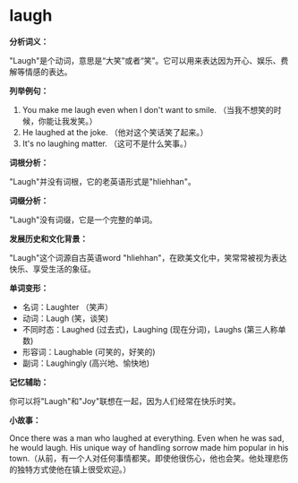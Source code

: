 # laugh

**分析词义：**

  

"Laugh"是个动词，意思是“大笑”或者“笑”。它可以用来表达因为开心、娱乐、费解等情感的表达。

  

**列举例句：**

  

1.  You make me laugh even when I don't want to smile. （当我不想笑的时候，你能让我发笑。）
2.  He laughed at the joke. （他对这个笑话笑了起来。）
3.  It's no laughing matter. （这可不是什么笑事。）

  

**词根分析：**

  

"Laugh"并没有词根，它的老英语形式是"hliehhan"。

  

**词缀分析：**

  

"Laugh"没有词缀，它是一个完整的单词。

  

**发展历史和文化背景：**

  

"Laugh"这个词源自古英语word "hliehhan"，在欧美文化中，笑常常被视为表达快乐、享受生活的象征。

  

**单词变形：**

  

*   名词：Laughter （笑声）
*   动词：Laugh (笑，谈笑)
*   不同时态：Laughed (过去式)，Laughing (现在分词)，Laughs (第三人称单数)
*   形容词：Laughable (可笑的，好笑的)
*   副词：Laughingly (高兴地、愉快地)

  

**记忆辅助：**

  

你可以将"Laugh"和"Joy"联想在一起，因为人们经常在快乐时笑。

  

**小故事：**

  

Once there was a man who laughed at everything. Even when he was sad, he would laugh. His unique way of handling sorrow made him popular in his town.（从前，有一个人对任何事情都笑。即使他很伤心，他也会笑。他处理悲伤的独特方式使他在镇上很受欢迎。）
